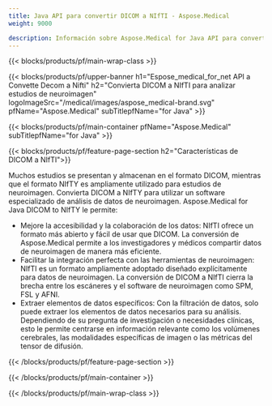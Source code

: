 ```yaml
---
title: Java API para convertir DICOM a NIfTI - Aspose.Medical
weight: 9000

description: Información sobre Aspose.Medical for Java API para convertir DICOM a NIfTI
---
```


{{< blocks/products/pf/main-wrap-class >}}

{{< blocks/products/pf/upper-banner h1="Espose_medical_for_net API a Convette Decom a Nifti" h2="Convierta DICOM a NIfTI para analizar estudios de neuroimagen" logoImageSrc="/medical/images/aspose_medical-brand.svg" pfName="Aspose.Medical" subTitlepfName="for Java" >}}

{{< blocks/products/pf/main-container pfName="Aspose.Medical" subTitlepfName="for Java" >}}

{{< blocks/products/pf/feature-page-section h2="Características de DICOM a NIfTI">}}

<p>Muchos estudios se presentan y almacenan en el formato DICOM, mientras que el formato NIfTY es ampliamente utilizado para estudios de neuroimagen. Convierta DICOM a NIfTY para utilizar un software especializado de análisis de datos de neuroimagen. Aspose.Medical for Java DICOM to NIfTY le permite:</p>

<ul>
<li>Mejore la accesibilidad y la colaboración de los datos: NIfTI ofrece un formato más abierto y fácil de usar que DICOM. La conversión de Aspose.Medical permite a los investigadores y médicos compartir datos de neuroimagen de manera más eficiente.</li>
<li>Facilitar la integración perfecta con las herramientas de neuroimagen: NIfTI es un formato ampliamente adoptado diseñado explícitamente para datos de neuroimagen. La conversión de DICOM a NIfTI cierra la brecha entre los escáneres y el software de neuroimagen como SPM, FSL y AFNI.</li>
<li>Extraer elementos de datos específicos: Con la filtración de datos, solo puede extraer los elementos de datos necesarios para su análisis. Dependiendo de su pregunta de investigación o necesidades clínicas, esto le permite centrarse en información relevante como los volúmenes cerebrales, las modalidades específicas de imagen o las métricas del tensor de difusión.</li>
</ul>

{{< /blocks/products/pf/feature-page-section >}}

{{< /blocks/products/pf/main-container >}}

{{< /blocks/products/pf/main-wrap-class >}}